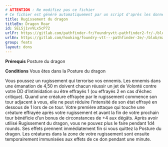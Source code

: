```yaml
---
# ATTENTION : Ne modifiez pas ce fichier
# Ce fichier est généré automatiquement par un script d'après les données du module Foundry VTT officiel et de sa traduction
title: Rugissement du dragon
titleEn: Dragon Roar
id: SELSj1vvVLx5cP72
urlFr: https://gitlab.com/pathfinder-fr/foundryvtt-pathfinder2-fr/-/blob/master/data/feats/SELSj1vvVLx5cP72.htm
urlEn: https://gitlab.com/hooking/foundry-vtt---pathfinder-2e/-/blob/master/packs/data/feats.db/dragon-roar.json
group: feats
layout: dons
---
```

**Prérequis** Posture du dragon

**Conditions** Vous êtes dans la Posture du dragon

Vous poussez un rugissement qui terrorise vos ennemis. Les ennemis dans une émanation de 4,50 m doivent chacun réussir un jet de Volonté contre votre DD d’Intimidation ou être effrayés 1 (ou effrayés 2 en cas d’échec critique). Quand une créature effrayée par le rugissement commence son tour adjacent à vous, elle ne peut réduire l’intensité de son état effrayé en dessous de 1 lors de ce tour. Votre première attaque qui touche une créature effrayée après votre rugissement et avant la fin de votre prochain tour bénéficie d’un bonus de circonstances de +4 aux dégâts. Après avoir utilisé Rugissement du dragon, vous ne pouvez plus le faire pendant 1d4 rounds. Ses effets prennent immédiatement fin si vous quittez la Posture du dragon. Les créatures dans la zone de votre rugissement sont ensuite temporairement immunisées aux effets de ce don pendant une minute.


